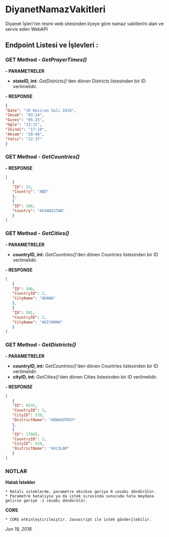 # DiyanetNamazVakitleri
Diyanet İşleri'nin resmi web sitesinden ilçeye göre namaz vakitlerini alan ve servis eden WebAPI 

## Endpoint Listesi ve İşlevleri :

### GET Method - *GetPrayerTimes()*
**- PARAMETRELER** 
  * **stateID, int:** *GetDistricts()*'den dönen Districts listesinden bir ID verilmelidir.

**- RESPONSE** 
```json
{
"Date": "19 Haziran Salı 2018",
"Imsak": "03:24",
"Gunes": "05:25",
"Ogle": "13:11",
"Ikindi": "17:10",
"Aksam": "20:46",
"Yatsi": "22:37"
}
``` 
### GET Method - *GetCountries()*

**- RESPONSE** 
```json
[
   {
   "ID": 33,
   "Country": "ABD"
   },
   {
   "ID": 166,
   "Country": "AFGANISTAN"
   }
]
``` 
### GET Method - *GetCities()*
**- PARAMETRELER** 
  * **countryID, int:** *GetCountries()*'den dönen Countries listesinden bir ID verilmelidir.

**- RESPONSE** 
```json
[
   {
   "ID": 500,
   "CountryID": 2,
   "CityName": "ADANA"
   },
   {
   "ID": 501,
   "CountryID": 2,
   "CityName": "ADIYAMAN"
   }
]
``` 
### GET Method - *GetDistricts()*
**- PARAMETRELER** 
  * **countryID, int:** *GetCountries()*'den dönen Countries listesinden bir ID verilmelidir.
  * **cityID, int:** *GetCities()*'den dönen Cities listesinden bir ID verilmelidir.
  
**- RESPONSE** 
```json
[
   {
   "ID": 9535,
   "CountryID": 2,
   "CityID": 539,
   "DistrictName": "ARNAVUTKOY"
   },
   {
   "ID": 17865,
   "CountryID": 2,
   "CityID": 539,
   "DistrictName": "AVCILAR"
   }
]
``` 

### NOTLAR
**Hatalı İstekler**

```
* Hatalı isteklerde, parametre eksikse geriye 0 cevabı döndürülür.
* Parametre hatalıysa ya da istek sırasında sunucuda hata meydana gelirse geriye -1 cevabı döndürülür.
``` 
**CORS**
```
* CORS etkinleştirilmiştir. Javascript ile istek gönderilebilir.
``` 
_Jun 19, 2018._
